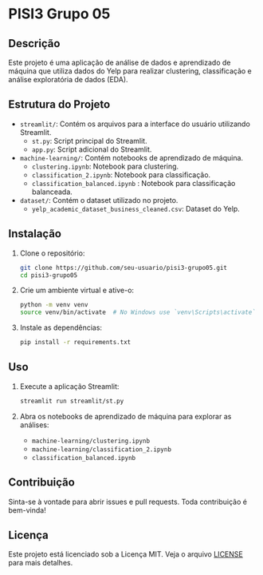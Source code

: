 # PISI3 Grupo 05

## Descrição
Este projeto é uma aplicação de análise de dados e aprendizado de máquina que utiliza dados do Yelp para realizar clustering, classificação e análise exploratória de dados (EDA).

## Estrutura do Projeto
- `streamlit/`: Contém os arquivos para a interface do usuário utilizando Streamlit.
  - `st.py`: Script principal do Streamlit.
  - `app.py`: Script adicional do Streamlit.
- `machine-learning/`: Contém notebooks de aprendizado de máquina.
  - `clustering.ipynb`: Notebook para clustering.
  - `classification_2.ipynb`: Notebook para classificação.
  - `classification_balanced.ipynb` : Notebook para classificação balanceada.
- `dataset/`: Contém o dataset utilizado no projeto.
  - `yelp_academic_dataset_business_cleaned.csv`: Dataset do Yelp.

## Instalação
1. Clone o repositório:
   ```bash
   git clone https://github.com/seu-usuario/pisi3-grupo05.git
   cd pisi3-grupo05
   ```

2. Crie um ambiente virtual e ative-o:
   ```bash
   python -m venv venv
   source venv/bin/activate  # No Windows use `venv\Scripts\activate`
   ```

3. Instale as dependências:
   ```bash
   pip install -r requirements.txt
   ```

## Uso
1. Execute a aplicação Streamlit:
   ```bash
   streamlit run streamlit/st.py
   ```

2. Abra os notebooks de aprendizado de máquina para explorar as análises:
   - `machine-learning/clustering.ipynb`
   - `machine-learning/classification_2.ipynb`
   - `classification_balanced.ipynb`

## Contribuição
Sinta-se à vontade para abrir issues e pull requests. Toda contribuição é bem-vinda!

## Licença
Este projeto está licenciado sob a Licença MIT. Veja o arquivo [LICENSE](LICENSE) para mais detalhes.

